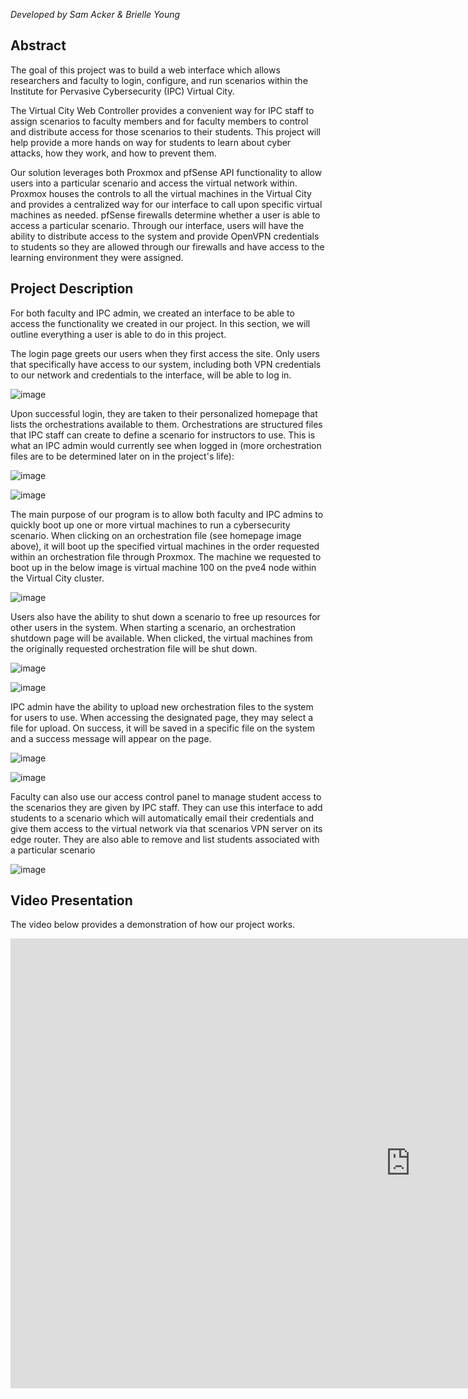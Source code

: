 *Developed by Sam Acker & Brielle Young*

## Abstract

The goal of this project was to build a web interface which allows researchers and faculty to login,
configure, and run scenarios within the Institute for Pervasive Cybersecurity (IPC) Virtual City. 

The Virtual City Web Controller provides a convenient way for IPC staff to assign scenarios to faculty members and for faculty members to control and distribute access for those scenarios to their students. This project will help provide a more hands on way for students to learn about cyber attacks, how they work, and how to prevent them.

Our solution leverages both Proxmox and pfSense API functionality to allow users into a particular scenario and access the virtual network within. Proxmox houses the controls to all the virtual machines in the Virtual City and provides a centralized way for our interface to call upon specific virtual machines as needed. pfSense firewalls determine whether a user is able to access a particular scenario. Through our interface, users will have the ability to distribute access to the system and provide OpenVPN credentials to students so they are allowed through our firewalls and have access to the learning environment they were assigned.

## Project Description

For both faculty and IPC admin, we created an interface to be able to access the functionality
we created in our project. In this section, we will outline everything a user is able to do in this project.

The login page greets our users when they first access the site. Only users that specifically have access to our system, including both VPN credentials to our network and credentials to the interface, will be able to log in.

![image](./images/login.png)

Upon successful login, they are taken to their personalized homepage that lists the orchestrations available to them. Orchestrations are structured files that IPC staff can create to define a scenario for instructors to use. This is what an IPC admin would currently see when logged in (more orchestration files are to be determined later on in the project's life):

![image](./images/homepage.png)

![image](./images/menu.png)

The main purpose of our program is to allow both faculty and IPC admins to quickly boot up one or more virtual machines to run a cybersecurity scenario. When clicking on an orchestration file (see homepage image above), it will boot up the specified virtual machines in the order requested within an orchestration file through Proxmox. The machine we requested to boot up in the below image is virtual machine 100 on the pve4 node within the Virtual City cluster.

![image](./images/proxmoxOn.png)

Users also have the ability to shut down a scenario to free up resources for other users in the system. When starting a scenario, an orchestration shutdown page will be available. When clicked, the virtual machines from the originally requested orchestration file will be shut down.

![image](./images/orchShutdown.png)

![image](./images/proxmoxOff.png)

IPC admin have the ability to upload new orchestration files to the system for users to use. When accessing the designated page, they may select a file for upload. On success, it will be saved in a specific file on the system and a success message will appear on the page.

![image](./images/uploadFile.png)

![image](./images/uploadSuccess.png)

Faculty can also use our access control panel to manage student access to the scenarios they are given by IPC staff. They can use this interface to add students to a scenario which will automatically email their credentials and give them access to the virtual network via that scenarios VPN server on its edge router. They are also able to remove and list students associated with a particular scenario

![image](./images/access_control.png)


## Video Presentation

The video below provides a demonstration of how our project works.

<iframe width="1280" height="720" src="https://www.youtube.com/embed/KBN9EjuZ9fQ" title="YouTube video player" frameborder="0" allow="accelerometer; autoplay; clipboard-write; encrypted-media; gyroscope; picture-in-picture" allowfullscreen></iframe>
